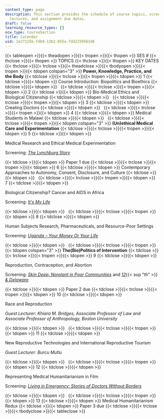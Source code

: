 ```yaml
---
content_type: page
description: This section provides the schedule of course topics, screenings, guest
  lectures, and assignment due dates.
draft: false
learning_resource_types: []
ocw_type: CourseSection
title: Calendar
uid: 1e27115b-fdb9-13b2-855a-7dd2259561d6
---
```

{{< tableopen >}}{{< theadopen >}}{{< tropen >}}{{< thopen >}}
SES #
{{< thclose >}}{{< thopen >}}
TOPICS
{{< thclose >}}{{< thopen >}}
KEY DATES
{{< thclose >}}{{< trclose >}}{{< theadclose >}}{{< tbodyopen >}}{{< tropen >}}{{< tdopen colspan="3" >}}
**Power, Knowledge, Practice, and the Body**
{{< tdclose >}}{{< trclose >}}{{< tropen >}}{{< tdopen >}}
1
{{< tdclose >}}{{< tdopen >}}
Course Introduction: Biopolitics and Bioethics
{{< tdclose >}}{{< tdopen >}}
 
{{< tdclose >}}{{< trclose >}}{{< tropen >}}{{< tdopen >}}
2
{{< tdclose >}}{{< tdopen >}}
Bio-Medical Ethics and Biological Citizenship
{{< tdclose >}}{{< tdopen >}}
 
{{< tdclose >}}{{< trclose >}}{{< tropen >}}{{< tdopen >}}
3
{{< tdclose >}}{{< tdopen >}}
Creating Doctors
{{< tdclose >}}{{< tdopen >}}
 
{{< tdclose >}}{{< trclose >}}{{< tropen >}}{{< tdopen >}}
4
{{< tdclose >}}{{< tdopen >}}
Medical Students in Malawi
{{< tdclose >}}{{< tdopen >}}
 
{{< tdclose >}}{{< trclose >}}{{< tropen >}}{{< tdopen colspan="3" >}}
**(Un)ethical Medical Care and Experimentation**
{{< tdclose >}}{{< trclose >}}{{< tropen >}}{{< tdopen >}}
5
{{< tdclose >}}{{< tdopen >}}

Medical Research and Ethical Medical Experimentation

Screening: [*The Lynchburg Story*](https://www.youtube.com/watch?v=51nRsof66Z0)

{{< tdclose >}}{{< tdopen >}}
Paper 1 due
{{< tdclose >}}{{< trclose >}}{{< tropen >}}{{< tdopen >}}
6
{{< tdclose >}}{{< tdopen >}}
Contemporary Approaches to Autonomy, Consent, Disclosure, and Culture
{{< tdclose >}}{{< tdopen >}}
 
{{< tdclose >}}{{< trclose >}}{{< tropen >}}{{< tdopen >}}
7
{{< tdclose >}}{{< tdopen >}}

Biological Citizenship? Cancer and AIDS in Africa

Screening: [*It's My Life*](http://icarusfilms.com/new2002/mlife.html)

{{< tdclose >}}{{< tdopen >}}
 
{{< tdclose >}}{{< trclose >}}{{< tropen >}}{{< tdopen >}}
8
{{< tdclose >}}{{< tdopen >}}

Human Subjects Research, Pharmaceuticals, and Resource-Poor Settings

Screening: [*Uganda – Your Money Or Your Life*](http://www.journeyman.tv/?lid=9006)

{{< tdclose >}}{{< tdopen >}}
 
{{< tdclose >}}{{< trclose >}}{{< tropen >}}{{< tdopen colspan="3" >}}
**The(Bio)Politics of Intervention**
{{< tdclose >}}{{< trclose >}}{{< tropen >}}{{< tdopen >}}
9
{{< tdclose >}}{{< tdopen >}}

Reproduction, Contraception, and Abortion

Screening: [*Skin Deep: Norplant in Poor Communities*](http://www.youtube.com/watch?v=5HEIKzld1sk) and [*12*](http://www.imdb.com/title/tt1548865/){{< sup "th" >}} [*& Delaware*](http://www.imdb.com/title/tt1548865/)

{{< tdclose >}}{{< tdopen >}}
Paper 2 due
{{< tdclose >}}{{< trclose >}}{{< tropen >}}{{< tdopen >}}
10
{{< tdclose >}}{{< tdopen >}}

Race and Reproduction

*Guest Lecturer: Khiara M. Bridges, Associate Professor of Law and Associate Professor of Anthropology, Boston University*

{{< tdclose >}}{{< tdopen >}}
 
{{< tdclose >}}{{< trclose >}}{{< tropen >}}{{< tdopen >}}
11
{{< tdclose >}}{{< tdopen >}}

New Reproductive Technologies and International Reproductive Tourism

*Guest Lecturer: Burcu Mutlu*

{{< tdclose >}}{{< tdopen >}}
 
{{< tdclose >}}{{< trclose >}}{{< tropen >}}{{< tdopen >}}
12
{{< tdclose >}}{{< tdopen >}}

Representing Medical Humanitarianism in Film

Screening: [*Living in Emergency: Stories of Doctors Without Borders*](http://vimeo.com/29121376)

{{< tdclose >}}{{< tdopen >}}
 
{{< tdclose >}}{{< trclose >}}{{< tropen >}}{{< tdopen >}}
13
{{< tdclose >}}{{< tdopen >}}
Medical Humanitarianism Redux
{{< tdclose >}}{{< tdopen >}}
Paper 3 due
{{< tdclose >}}{{< trclose >}}{{< tbodyclose >}}{{< tableclose >}}